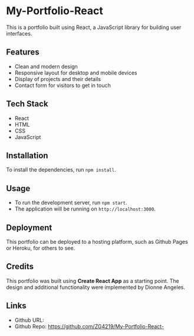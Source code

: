 # My-Portfolio-React

This is a portfolio built using React, a JavaScript library for building user interfaces.

## Features
- Clean and modern design
- Responsive layout for desktop and mobile devices
- Display of projects and their details
- Contact form for visitors to get in touch

## Tech Stack

- React 
- HTML
- CSS 
- JavaScript

## Installation

To install the dependencies, run `npm install`.

## Usage 

- To run the development server, run `npm start`.
- The application will be running on `http://localhost:3000`.

## Deployment

This portfolio can be deployed to a hosting platform, such as Github Pages or Heroku, for others to see.

## Credits

This portfolio was built using **Create React App** as a starting point. The design and additional functionality were implemented by Dionne Angeles.

## Links

- Github URL:
- Github Repo: https://github.com/ZG4219/My-Portfolio-React-